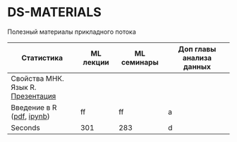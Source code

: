 # DS-MATERIALS
Полезный материалы прикладного потока

| Статистика | ML лекции  | ML семинары | Доп главы анализа данных  |
| ------------- | ------------- | ------------- | ------------- |
| Свойства МНК. Язык R.  <br> [Презентация](https://github.com/topogar/DS-MATERIALS/blob/master/%D0%9C%D0%B0%D1%82%D0%B5%D1%80%D0%B8%D0%B0%D0%BB%D1%8B%20%D0%B7%D0%B0%D0%BD%D1%8F%D1%82%D0%B8%D0%B9/%D0%A1%D1%82%D0%B0%D1%82%D0%B8%D1%81%D1%82%D0%B8%D0%BA%D0%B0/%D0%97%D0%B0%D0%BD%D1%8F%D1%82%D0%B8%D0%B5%201/%D0%9F%D1%80%D0%B5%D0%B7%D0%B5%D0%BD%D1%82%D0%B0%D1%86%D0%B8%D1%8F.pdf)  <br> 
Введение в R ([pdf](https://github.com/topogar/DS-MATERIALS/blob/master/%D0%9C%D0%B0%D1%82%D0%B5%D1%80%D0%B8%D0%B0%D0%BB%D1%8B%20%D0%B7%D0%B0%D0%BD%D1%8F%D1%82%D0%B8%D0%B9/%D0%A1%D1%82%D0%B0%D1%82%D0%B8%D1%81%D1%82%D0%B8%D0%BA%D0%B0/%D0%97%D0%B0%D0%BD%D1%8F%D1%82%D0%B8%D0%B5%201/1.%20%D0%92%D0%B2%D0%B5%D0%B4%D0%B5%D0%BD%D0%B8%D0%B5%20%D0%B2%20R.pdf), [ipynb](https://github.com/topogar/DS-MATERIALS/blob/master/%D0%9C%D0%B0%D1%82%D0%B5%D1%80%D0%B8%D0%B0%D0%BB%D1%8B%20%D0%B7%D0%B0%D0%BD%D1%8F%D1%82%D0%B8%D0%B9/%D0%A1%D1%82%D0%B0%D1%82%D0%B8%D1%81%D1%82%D0%B8%D0%BA%D0%B0/%D0%97%D0%B0%D0%BD%D1%8F%D1%82%D0%B8%D0%B5%201/1.%20%D0%92%D0%B2%D0%B5%D0%B4%D0%B5%D0%BD%D0%B8%D0%B5%20%D0%B2%20R.ipynb)) <br> | ff | ff | а |
| Seconds | 301 | 283 | d |

